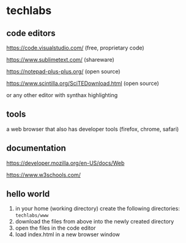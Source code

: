 # techlabs

## code editors ##

https://code.visualstudio.com/ (free, proprietary code)

https://www.sublimetext.com/ (shareware)

https://notepad-plus-plus.org/ (open source)

https://www.scintilla.org/SciTEDownload.html (open source)

or any other editor with synthax highlighting

## tools ##

a web browser that also has developer tools (firefox, chrome, safari)

## documentation ##

https://developer.mozilla.org/en-US/docs/Web

https://www.w3schools.com/

## hello world ##

1. in your home (working directory) create the following directories: `techlabs/www`
2. download the files from above into the newly created directory
3. open the files in the code editor
4. load index.html in a new browser window
